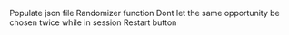 Populate json file
Randomizer function
Dont let the same opportunity be chosen twice while in session
Restart button
